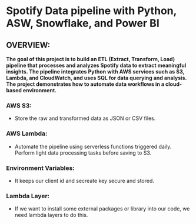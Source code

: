 # Spotify Data pipeline with Python, ASW, Snowflake, and Power BI

## OVERVIEW:
**The goal of this project is to build an ETL (Extract, Transform, Load) pipeline that processes and analyzes Spotify data to extract meaningful insights. The pipeline integrates Python with AWS services such as S3, Lambda, and CloudWatch, and uses SQL for data querying and analysis. The project demonstrates how to automate data workflows in a cloud-based environment.**

### AWS S3:
- Store the raw and transformed data as JSON or CSV files.

### AWS Lambda:
- Automate the pipeline using serverless functions triggered daily. Perform light data processing tasks before saving to S3.

### Environment Variables:
- It keeps our client id and secreate key secure and stored.

### Lambda Layer:
- If we want to install some external packages or library into our code, we need lambda layers to do this.
